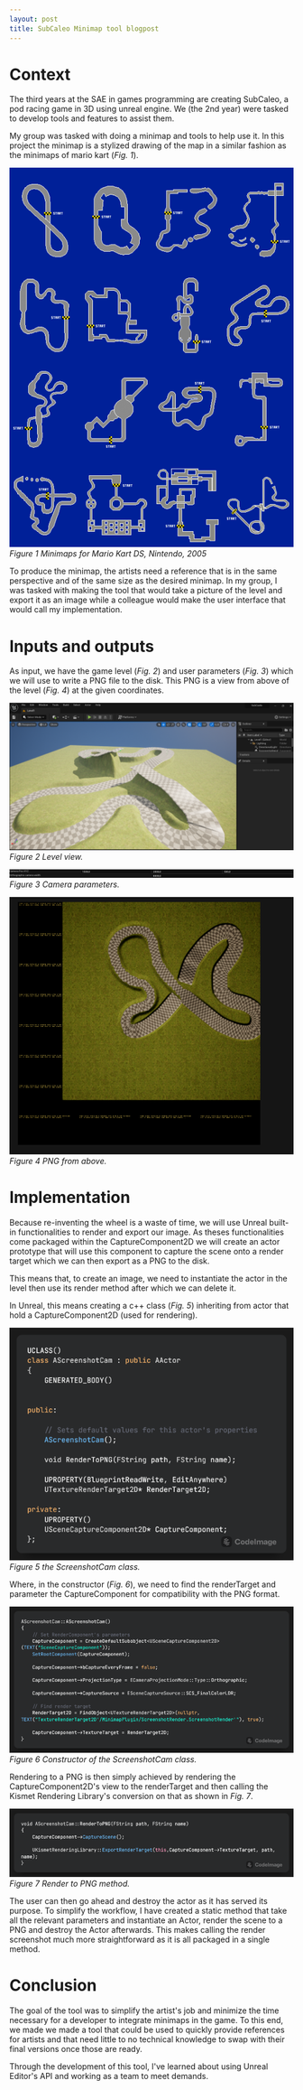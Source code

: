 ```yaml
---
layout: post
title: SubCaleo Minimap tool blogpost
---
```

# Context

The third years at the SAE in games programming are creating SubCaleo, a
pod racing game in 3D using unreal engine. We (the 2nd year) were
tasked to develop tools and features to assist them.

My group was tasked with doing a minimap and tools to help use it. In
this project the minimap is a stylized drawing of the map in a similar
fashion as the minimaps of mario kart (*Fig. 1*).

![](/images/Blog1.png)<br/>
*Figure 1 Minimaps for Mario Kart DS, Nintendo, 2005*

To produce the minimap, the artists need a reference that is in the same
perspective and of the same size as the desired minimap. In my group, I
was tasked with making the tool that would take a picture of the level
and export it as an image while a colleague would make the user
interface that would call my implementation.

# Inputs and outputs

As input, we have the game level (*Fig. 2*) and user parameters (*Fig. 3*)
which we will use to write a PNG file to the disk. This PNG is a view
from above of the level (*Fig. 4*) at the given coordinates.

![](/images/Blog2.png)<br/>
*Figure 2 Level view.*

![](/images/Blog3.png)<br/>
*Figure 3 Camera parameters.*

![](/images/Blog4.png)<br/>
*Figure 4 PNG from above.*

# Implementation

Because re-inventing the wheel is a waste of time, we will use Unreal
built-in functionalities to render and export our image. As theses
functionalities come packaged within the CaptureComponent2D we will
create an actor prototype that will use this component to capture the
scene onto a render target which we can then export as a PNG to the
disk.

This means that, to create an image, we need to instantiate the actor in
the level then use its render method after which we can delete it.

In Unreal, this means creating a c++ class (*Fig. 5*) inheriting from actor that
hold a CaptureComponent2D (used for rendering).

![](/images/Blog5.png)<br/>
*Figure 5 the ScreenshotCam class.*

Where, in the constructor (*Fig. 6*), we need to find the renderTarget and
parameter the CaptureComponent for compatibility with the PNG format.

![](/images/Blog6.png)<br/>
*Figure 6 Constructor of the ScreenshotCam class.*

Rendering to a PNG is then simply achieved by rendering the
CaptureComponent2D's view to the renderTarget and then calling the
Kismet Rendering Library's conversion on that as shown in *Fig. 7*.

![](/images/Blog7.png)<br/>
*Figure 7 Render to PNG method.*

The user can then go ahead and destroy the actor as it has served its
purpose. To simplify the workflow, I have created a static method that
take all the relevant parameters and instantiate an Actor, render the
scene to a PNG and destroy the Actor afterwards. This makes calling the
render screenshot much more straightforward as it is all packaged in a
single method.

#  Conclusion

The goal of the tool was to simplify the artist's job and minimize the
time necessary for a developer to integrate minimaps in the game. To
this end, we made we made a tool that could be used to quickly provide
references for artists and that need little to no technical knowledge to
swap with their final versions once those are ready.

Through the development of this tool, I've learned about using Unreal
Editor's API and working as a team to meet demands.
